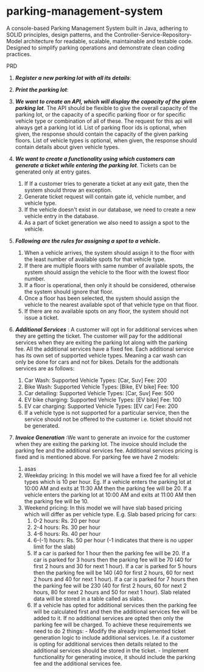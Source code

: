 # parking-management-system
A console-based Parking Management System built in Java, adhering to SOLID principles, design patterns, and the Controller-Service-Repository-Model architecture for readable, scalable, maintainable and testable code. Designed to simplify parking operations and demonstrate clean coding practices.

PRD
1. **_Register a new parking lot with all its details_**:
2. **_Print the parking lot_**:
3. **_We want to create an API, which will display the capacity of the given parking lot_**. The API should be flexible to give the overall capacity of the parking lot, or the capacity of a specific parking floor or for specific vehicle type or combination of all of these. The request for this api will always get a parking lot id. List of parking floor ids is optional, when given, the response should contain the capacity of the given parking floors. List of vehicle types is optional, when given, the response should contain details about given vehicle types.
4. **_We want to create a functionality using which customers can generate a ticket while entering the parking lot_**. Tickets can be generated only at entry gates. 
    1. If If a customer tries to generate a ticket at any exit gate, then the system should throw an exception.
   2. Generate ticket request will contain gate id, vehicle number, and vehicle type. 
   3. If the vehicle doesn't exist in our database, we need to create a new vehicle entry in the database.
   4. As a part of ticket generation we also need to assign a spot to the vehicle.
5. **_Following are the rules for assigning a spot to a vehicle_.** 
    1. When a vehicle arrives, the system should assign it to the floor with the least number of available spots for that vehicle type. 
   2. If there are multiple floors with same number of available spots, the system should assign the vehicle to the floor with the lowest floor number. 
   3. If a floor is operational, then only it should be considered, otherwise the system should ignore that floor. 
   4. Once a floor has been selected, the system should assign the vehicle to the nearest available spot of that vehicle type on that floor. 
   5. If there are no available spots on any floor, the system should not issue a ticket.
6. **_Additional Services_** : A customer will opt in for additional services when they are getting the ticket. The customer will pay for the additional services when they are exiting the parking lot along with the parking fee. All the additional services have a fixed fee. Each additional service has its own set of supported vehicle types. Meaning a car wash can only be done for cars and not for bikes. Details for the addtionals services are as follows:

   1. Car Wash: Supported Vehicle Types: [Car, Suv] Fee: 200 
   2. Bike Wash:  Supported Vehicle Types: [Bike, EV bike] Fee: 100 
   3. Car detailing: Supported Vehicle Types: [Car, Suv] Fee: 500 
   4. EV bike charging: Supported Vehicle Types: [EV bike] Fee: 100 
   5. EV car charging: Supported Vehicle Types: [EV car] Fee: 200 
   6. If a vehicle type is not supported for a particular service, then the service should not be offered to the customer i.e. ticket should not be generated.
7. **_Invoice Generation_** :We want to generate an invoice for the customer when they are exiting the parking lot. The invoice should include the parking fee and the additional services fee. Additional services pricing is fixed and is mentioned above. For parking fee we have 2 models: 
   1. asas
   2. Weekday pricing: In this model we will have a fixed fee for all vehicle types which is 10 per hour. Eg. If a vehicle enters the parking lot at 10:00 AM and exits at 11:30 AM then the parking fee will be 20. If a vehicle enters the parking lot at 10:00 AM and exits at 11:00 AM then the parking fee will be 10. 
   3. Weekend pricing: In this model we will have slab based pricing which will differ as per vehicle type. E.g. Slab based pricing for cars: 
         1. 0-2 hours: Rs. 20 per hour
      2. 2-4 hours: Rs. 30 per hour 
      3. 4-6 hours: Rs. 40 per hour 
      4. 6-(-1) hours: Rs. 50 per hour (-1 indicates that there is no upper limit for the slab)
      5. If a car is parked for 1 hour then the parking fee will be 20. If a car is parked for 3 hours then the parking fee will be 70 (40 for first 2 hours and 30 for next 1 hour). If a car is parked for 5 hours then the parking fee will be 140 (40 for first 2 hours, 60 for next 2 hours and 40 for next 1 hour). If a car is parked for 7 hours then the parking fee will be 230 (40 for first 2 hours, 60 for next 2 hours, 80 for next 2 hours and 50 for next 1 hour). Slab related data will be stored in a table called as slabs. 
      6. If a vehicle has opted for additional services then the parking fee will be calculated first and then the additional services fee will be added to it. If no additional services are opted then only the parking fee will be charged. To achieve these requirements we need to do 2 things: - Modify the already implemented ticket generation logic to include additional services. I.e. if a customer is opting for additional services then details related to the additional services should be stored in the ticket. - Implement functionality for generating invoice, it should include the parking fee and the additional services fee.
